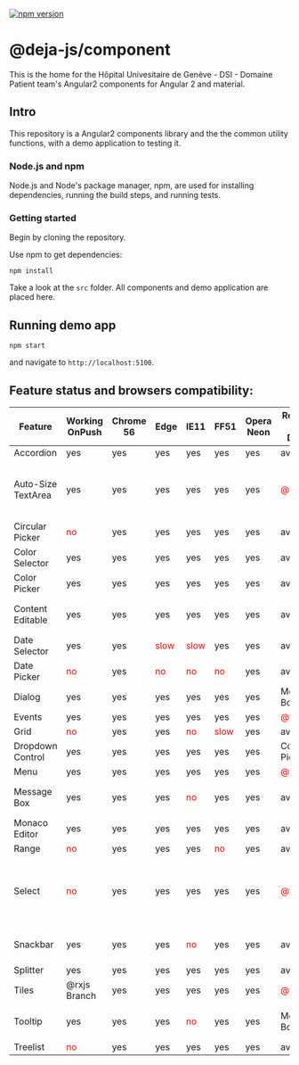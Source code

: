 [![npm version](https://badge.fury.io/js/%40deja-js%2Fcomponent.svg)](https://www.npmjs.com/package/@deja-js/component)

# @deja-js/component
This is the home for the Hôpital Univesitaire de Genève - DSI - Domaine Patient team's Angular2 components for Angular 2 and material. 


## Intro

This repository is a Angular2 components library and the the common utility functions, with a demo application to testing it.

### Node.js and npm

Node.js and Node's package manager, npm, are used for installing dependencies,
running the build steps, and running tests.

### Getting started 

Begin by cloning the repository.

Use npm to get dependencies:

`npm install`

Take a look at the `src` folder. All components and demo application are placed here. 


## Running demo app 

`npm start`

and navigate to `http://localhost:5100`.


## Feature status and browsers compatibility:

| Feature          | Working OnPush| Chrome 56 | Edge | IE11 | FF51 | Opera Neon | Readme and Demo | Note           |
|------------------|-|-|-|-|-|-|-|-|
| Accordion        |yes|yes|yes|yes|yes|yes|available|
| Auto-Size TextArea|yes|yes|yes|yes|yes|yes|<span style="color:red">@todo</span>|Scroll on IE11, Place holder on FF
| Circular Picker  |<span style="color:red">no</span>|yes|yes|yes|yes|yes|available|
| Color Selector   |yes|yes|yes|yes|yes|yes|available|
| Color Picker     |yes|yes|yes|yes|yes|yes|available|
| Content Editable |yes|yes|yes|yes|yes|yes|available|New line issue on IE11
| Date Selector    |yes|yes|<span style="color:red">slow</span>|<span style="color:red">slow</span>|yes|yes|available|
| Date Picker      |<span style="color:red">no</span>|yes|<span style="color:red">no</span>|<span style="color:red">no</span>|<span style="color:red">no</span>|yes|available
| Dialog           |yes|yes|yes|yes|yes|yes|Message Box|
| Events           |yes|yes|yes|yes|yes|yes|<span style="color:red">@todo</span>|
| Grid             |<span style="color:red">no</span>|yes|yes|<span style="color:red">no</span>|<span style="color:red">slow</span>|yes|available|
| Dropdown Control |yes|yes|yes|yes|yes|yes|Color Picker|
| Menu             |yes|yes|yes|yes|yes|yes|<span style="color:red">@todo</span>|
| Message Box      |yes|yes|yes|<span style="color:red">no</span>|yes|yes|available|Styling Issue on IE11
| Monaco Editor    |yes|yes|yes|yes|yes|yes|available|
| Range            |<span style="color:red">no</span>|yes|yes|yes|<span style="color:red">no</span>|yes|available|
| Select           |<span style="color:red">no</span>|yes|yes|yes|yes|yes|<span style="color:red">@todo</span>|Place Holder placement in FF, Edge and IE11
| Snackbar         |yes|yes|yes|<span style="color:red">no</span>|yes|yes|available|Styling Issue on IE11
| Splitter         |yes|yes|yes|yes|yes|yes|available|
| Tiles            |@rxjs Branch|yes|yes|yes|yes|yes|<span style="color:red">@todo</span>|
| Tooltip          |yes|yes|yes|<span style="color:red">no</span>|yes|yes|Message Box|Styling Issue on IE11
| Treelist         |<span style="color:red">no</span>|yes|yes|yes|yes|yes|available|
